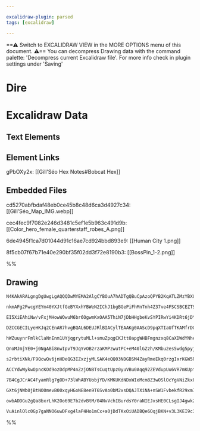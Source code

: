 ```yaml
---

excalidraw-plugin: parsed
tags: [excalidraw]

---
```

==⚠  Switch to EXCALIDRAW VIEW in the MORE OPTIONS menu of this document. ⚠== You can decompress Drawing data with the command palette: 'Decompress current Excalidraw file'. For more info check in plugin settings under 'Saving'



# Dire

# Excalidraw Data

## Text Elements
## Element Links
gPbOXy2x: [[Gill’Séo Hex Notes#Bobcat Hex]]

## Embedded Files
cd5270abfbdaf48eb0ce45b8c48d6ca3d4927c34: [[Gill’Séo_Map_IMG.webp]]

cec4fec9f7082e246d3481c5ef1e5b963c491d9b: [[Color_hero_female_quarterstaff_robes_A.png]]

6de4945f1ca7d01044d91c16ae7cd924bbd893e9: [[Human City 1.png]]

8f5cb07f67b71e40e290bf35f02dd3f72e8190b3: [[BossPin_1-2.png]]

%%
## Drawing
```compressed-json
N4KAkARALgngDgUwgLgAQQQDwMYEMA2AlgCYBOuA7hADTgQBuCpAzoQPYB2KqATLZMzYBXUtiRoIACyhQ4zZAHoFAc0JRJQgEYA6bGwC2CgF7N6hbEcK4OCtptbErHALRY8RMpWdx8Q1TdIEfARcZgRmBShcZQUebQBObR4aOiCEfQQOKGZuAG1wMFAwYogSbgg2AEEASXoAGQA1AC0AKRTiyFhEcsJ9aKR+EsxuZwB2AAYAZm0ANniZgA4ZnnH4

nkmAFg2FwcgYEYm40YXJtfGeBYXxhYBWeN2IChJ1bgBGePiFhMnTnh4Z37ve4FSCSBCEZTSN48eLTO43K4fSYzG7rDYPazKYLccYPZhQUhsADWCAAwmx8GxSOUCdZmHBcIEsu0SppcNgicpCUIOMRyZTqRJaRx6YzMlAWZAAGaEfD4ADKsGxEkk7I0gUlEHxhJJAHVnpI3niCcSEIqYMr0IIPJruZCOOEcmhXg82AzsGp9s7xriQRBubyHcwnagO

EI5XiEAhiNw/vFxjMHowWOwuM6br6OgwmKxOAA5ThiN7jDbHHgbeKvSYPIRwYi4KDRt6jDY8UY3DbneJlh6EZgAETSjZjaClBDCDy5wjg1WIIdyAF0HpphLyAKLBDJZedLv1EDhE7hhiN7tgcptoAlCBAPGXBWflbDEVETXCaKWaetS7YITTjMQbDcmgLNg2zEDMeCTMQFZttgmyasw7jiKg+QdGALoguhIK7lmhC8lg5S4OMmpSuQGQPmgx74Ma

DZCCGECILyeHKJq2CEnAR7hvgBQAL6DEUJRlBIACylTEAAKg0AAScD9pqXTIaUfTKAMfrDGgzgVhssytjMPolu2NyTAmDxeqgzivO82inDcVYbJMtl3FcNwPE8xAvGggHaAsrzrLcrwosZNwtg8YIQlC3pxH8TmbP8oyvKiwJZpilqZiU2qmvyVI0uQIoMkyErLuynIBnyFLZUKuWigVJGygqSqKaq2DqqpWYZXqBpGn67Vmg15TWmUDx2pIQYhh

hWZuuynrFmlkClaNnEnm1UYjqgrytuMLl+smuZpqgCKJttOapgWHBFmgnzxq8CaXDWdYNhea0thcDmjCsrztr2A5Do9Y74BOfpTrWs47suq7EBu6TiqDe54YelFcQ8lLnqtf0A1md4IBR6BiKBUoINg8RShMCw8Ag5YzMQmw+dgNwIFKrwIEB8yTKBlbEPEmgIUheSYRZuxYR0OGCfh6noLgrwkWRWOrVRNFQHR5SMY4HAsQ8bFuot3HFHxBQCZA

QnoMJmjYE0+j0NgABi8nwIpvT9JqYvOB2rzaKMPzwutPC+eM40lGZzh/KMbu2es5wdg5pyjK5nVoCiSRxjcekzKM8RGUnoXgpCEpx677bIhWCzxBsvnLOifopchs1aiaJJZYK6DCtV4qamyHJA7y9c5XS+Ut7edXmpaUhqiIrXpbXCD6u5hrOsaOq9RaikDTGQ3CPajpdRN7rTd61fzRvCNLelK1vFWIVHSmnDcMZfAX7tp3nbwm3vO90d+rW9bD

s2rbtiXNk/F9QcwQv6jnHDeQG3IZxzjyMLSAK4eQQ03NDGBSM4ZayRmeEkq0rzgIxrKGW5RKYIC0jcBmeBRjEF9iWDYHNXjYACrgBAownxrA2JoT8RdJgIHiNzAgyFUIdD9sUV42Feyi0IskW80tsZy26lEBW9FlbMVYuxLWvF+J+kNhAZQAAFTQAB5AAGjAHgwwHgKR6MpMekAnYVnGN5ByLseAZnhNWP0AcAraU+AdOYxwFjbCEY8WOqAHLaA2

ACCYdwWykwOpncKOd9ozDdpMP4nZzjON8TsCuqtUpz0yuVBu0Aqq92ZEVdupUu6VR7mKUpfo7z1UXuUJqLUEITynh5NaeSSSDyXhSQafphoLVnn6SaHpYAzVXggoZoZEbdRPmgG+FwkzHSvs6fxyzL4cAfsha6YdUTrXLlmD+D1VofR/inVYVx3iAJ+qjMBk5IEgxQX6eB64kHbmeVmfc8N0C5FyAAcTqoATAJ5QAEu2CoCklgVABZGzMAAMQACE

7B4CgJCrAC4FyamRlg7gOD+73lWhABYUobjYD/KMKUKdNDxWIeMcm8Z3wOSlOcYgVNiZkx8oyyYvDLQCOEQLERQsxHEAIhIXAPKpG4HIrLWZbV5GKwkEo1WKjNaH21mAHi4AcIQFwHAOAioHrcAEtAMEGRyj1lIIeQYDBCAIAoIi4qHcyoCnKPCqUHrPUsggNgEQBVqiNn0IqeelT0DwsZhGsePq/XigDekR15TwahqKdUmqNrfWkH9YGy2A8+oS

GXt6jNWb0jBtNO0mevB00xqyHGoNE8en9T6SvAo0bM2xsDQAJTXiNA+nSW1FvbekfR29xm7yrW2mt2bOBQEttK2UZktolAHZO9Iltp3ykIEYZCKxx3Fv0OJLAUBKhEGUHtCAwQpSFX7dWqAtbDWkCPZmtgFAwS4FlUfVte61y8kqE+l9IQiWMkJFQXdg79C/uA+JW25RSresQoSOUhjuATC8fGVYMw9LjHdm9G18GKT4AAJrcARHneyJHsMVgCja

owbADDGu2gQa8bxrLhK2Oo69E7b2dvBtM/04NvVchIBurdsY0raNIEJxsHE0CLsgIJ4gwk2Ciu/W+YIdz/q4LkxJl1FVUD6wgMi/ARLSDKDZAACm9tHXgH1qDWas/Ym4ABKTUHaEDKHDIyGDpncAWeMrZsO/m/OoAc859jS6b2lpJMOqAqYQyyJKKRaVCBXP4QkyqtA+nMiqceviv02AiDSdQLlrMHAkt4tINeV0QgoD7mQjgsLkA7AACsCbZHlK

VuAinlOlc0Gp7gaNNO6uwDFxg4laP4Ho1mCx+a0jDdTKxOiUADBQe6OqjBKN+v3L3KEI9c3RvjbUTrcAutpT4JDMALVPEgA=
```
%%